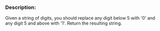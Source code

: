 ### Description:

Given a string of digits, you should replace any digit below 5 with '0' and any digit 5 and above with '1'. Return the resulting string.